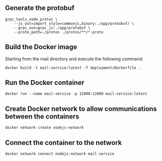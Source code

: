 ## Generate the protobuf
```
grpc_tools_node_protoc \
    --js_out=import_style=commonjs,binary:./app/protobuf/ \
    --grpc_out=grpc_js:./app/protobuf \
    --proto_path=./protos ./protos/**/*.proto
```

## Build the Docker image
Starting from the mail directory and execute the following command:
```
docker build -t mail-service:latest -f deployment/Dockerfile .
```

## Run the Docker container
```
docker run --name mail-service -p 12000:12000 mail-service:latest
```

## Create Docker network to allow communications between the containers
```
docker network create nodejs-network
```

## Connect the container to the network
```
docker network connect nodejs-network mail-service
```